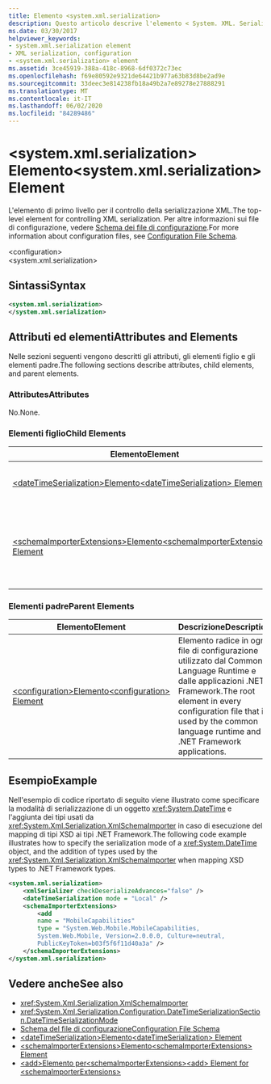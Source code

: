 ```yaml
---
title: Elemento <system.xml.serialization>
description: Questo articolo descrive l'elemento < System. XML. Serialization >, che è l'elemento di livello principale per il controllo della serializzazione XML.
ms.date: 03/30/2017
helpviewer_keywords:
- system.xml.serialization element
- XML serialization, configuration
- <system.xml.serialization> element
ms.assetid: 3ce45919-388a-418c-8968-6df0372c73ec
ms.openlocfilehash: f69e80592e9321de64421b977a63b83d8be2ad9e
ms.sourcegitcommit: 33deec3e814238fb18a49b2a7e89278e27888291
ms.translationtype: MT
ms.contentlocale: it-IT
ms.lasthandoff: 06/02/2020
ms.locfileid: "84289486"
---
```

# <a name="systemxmlserialization-element"></a><span data-ttu-id="c0309-103">\<system.xml.serialization> Elemento</span><span class="sxs-lookup"><span data-stu-id="c0309-103">\<system.xml.serialization> Element</span></span>

<span data-ttu-id="c0309-104">L'elemento di primo livello per il controllo della serializzazione XML.</span><span class="sxs-lookup"><span data-stu-id="c0309-104">The top-level element for controlling XML serialization.</span></span> <span data-ttu-id="c0309-105">Per altre informazioni sui file di configurazione, vedere [Schema dei file di configurazione](../../framework/configure-apps/file-schema/index.md).</span><span class="sxs-lookup"><span data-stu-id="c0309-105">For more information about configuration files, see [Configuration File Schema](../../framework/configure-apps/file-schema/index.md).</span></span>

\<configuration>\
\<system.xml.serialization>

## <a name="syntax"></a><span data-ttu-id="c0309-106">Sintassi</span><span class="sxs-lookup"><span data-stu-id="c0309-106">Syntax</span></span>

```xml
<system.xml.serialization>
</system.xml.serialization>
```

## <a name="attributes-and-elements"></a><span data-ttu-id="c0309-107">Attributi ed elementi</span><span class="sxs-lookup"><span data-stu-id="c0309-107">Attributes and Elements</span></span>

<span data-ttu-id="c0309-108">Nelle sezioni seguenti vengono descritti gli attributi, gli elementi figlio e gli elementi padre.</span><span class="sxs-lookup"><span data-stu-id="c0309-108">The following sections describe attributes, child elements, and parent elements.</span></span>

### <a name="attributes"></a><span data-ttu-id="c0309-109">Attributes</span><span class="sxs-lookup"><span data-stu-id="c0309-109">Attributes</span></span>

<span data-ttu-id="c0309-110">No.</span><span class="sxs-lookup"><span data-stu-id="c0309-110">None.</span></span>

### <a name="child-elements"></a><span data-ttu-id="c0309-111">Elementi figlio</span><span class="sxs-lookup"><span data-stu-id="c0309-111">Child Elements</span></span>

|<span data-ttu-id="c0309-112">Elemento</span><span class="sxs-lookup"><span data-stu-id="c0309-112">Element</span></span>|<span data-ttu-id="c0309-113">Descrizione</span><span class="sxs-lookup"><span data-stu-id="c0309-113">Description</span></span>|
|-------------|-----------------|
|[<span data-ttu-id="c0309-114">\<dateTimeSerialization>Elemento</span><span class="sxs-lookup"><span data-stu-id="c0309-114">\<dateTimeSerialization> Element</span></span>](datetimeserialization-element.md)|<span data-ttu-id="c0309-115">Determina la modalità di serializzazione degli oggetti <xref:System.DateTime>.</span><span class="sxs-lookup"><span data-stu-id="c0309-115">Determines the serialization mode of <xref:System.DateTime> objects.</span></span>|
|[<span data-ttu-id="c0309-116">\<schemaImporterExtensions>Elemento</span><span class="sxs-lookup"><span data-stu-id="c0309-116">\<schemaImporterExtensions> Element</span></span>](schemaimporterextensions-element.md)|<span data-ttu-id="c0309-117">Contiene tipi utilizzati da <xref:System.Xml.Serialization.XmlSchemaImporter> per l'esecuzione del mapping dei tipi XSD ai tipi .NET Framework.</span><span class="sxs-lookup"><span data-stu-id="c0309-117">Contains types that are used by the <xref:System.Xml.Serialization.XmlSchemaImporter> for mapping of XSD types to .NET Framework types.</span></span>|

### <a name="parent-elements"></a><span data-ttu-id="c0309-118">Elementi padre</span><span class="sxs-lookup"><span data-stu-id="c0309-118">Parent Elements</span></span>

|<span data-ttu-id="c0309-119">Elemento</span><span class="sxs-lookup"><span data-stu-id="c0309-119">Element</span></span>|<span data-ttu-id="c0309-120">Descrizione</span><span class="sxs-lookup"><span data-stu-id="c0309-120">Description</span></span>|
|-------------|-----------------|
|[<span data-ttu-id="c0309-121">\<configuration>Elemento</span><span class="sxs-lookup"><span data-stu-id="c0309-121">\<configuration> Element</span></span>](../../framework/configure-apps/file-schema/configuration-element.md)|<span data-ttu-id="c0309-122">Elemento radice in ogni file di configurazione utilizzato dal Common Language Runtime e dalle applicazioni .NET Framework.</span><span class="sxs-lookup"><span data-stu-id="c0309-122">The root element in every configuration file that is used by the common language runtime and .NET Framework applications.</span></span>|

## <a name="example"></a><span data-ttu-id="c0309-123">Esempio</span><span class="sxs-lookup"><span data-stu-id="c0309-123">Example</span></span>

<span data-ttu-id="c0309-124">Nell'esempio di codice riportato di seguito viene illustrato come specificare la modalità di serializzazione di un oggetto <xref:System.DateTime> e l'aggiunta dei tipi usati da <xref:System.Xml.Serialization.XmlSchemaImporter> in caso di esecuzione del mapping di tipi XSD ai tipi .NET Framework.</span><span class="sxs-lookup"><span data-stu-id="c0309-124">The following code example illustrates how to specify the serialization mode of a <xref:System.DateTime> object, and the addition of types used by the <xref:System.Xml.Serialization.XmlSchemaImporter> when mapping XSD types to .NET Framework types.</span></span>

```xml
<system.xml.serialization>
    <xmlSerializer checkDeserializeAdvances="false" />
    <dateTimeSerialization mode = "Local" />
    <schemaImporterExtensions>
        <add
        name = "MobileCapabilities"
        type = "System.Web.Mobile.MobileCapabilities,
        System.Web.Mobile, Version=2.0.0.0, Culture=neutral,
        PublicKeyToken=b03f5f6f11d40a3a" />
    </schemaImporterExtensions>
</system.xml.serialization>
```

## <a name="see-also"></a><span data-ttu-id="c0309-125">Vedere anche</span><span class="sxs-lookup"><span data-stu-id="c0309-125">See also</span></span>

- <xref:System.Xml.Serialization.XmlSchemaImporter>
- <xref:System.Xml.Serialization.Configuration.DateTimeSerializationSection.DateTimeSerializationMode>
- [<span data-ttu-id="c0309-126">Schema del file di configurazione</span><span class="sxs-lookup"><span data-stu-id="c0309-126">Configuration File Schema</span></span>](../../framework/configure-apps/file-schema/index.md)
- [<span data-ttu-id="c0309-127">\<dateTimeSerialization>Elemento</span><span class="sxs-lookup"><span data-stu-id="c0309-127">\<dateTimeSerialization> Element</span></span>](datetimeserialization-element.md)
- [<span data-ttu-id="c0309-128">\<schemaImporterExtensions>Elemento</span><span class="sxs-lookup"><span data-stu-id="c0309-128">\<schemaImporterExtensions> Element</span></span>](schemaimporterextensions-element.md)
- [<span data-ttu-id="c0309-129">\<add>Elemento per\<schemaImporterExtensions></span><span class="sxs-lookup"><span data-stu-id="c0309-129">\<add> Element for \<schemaImporterExtensions></span></span>](add-element-for-schemaimporterextensions.md)
